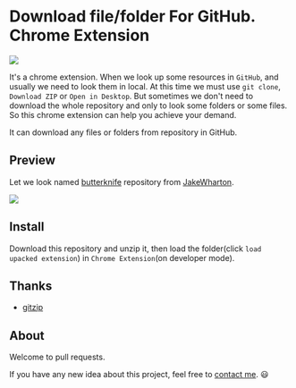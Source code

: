 # Download file/folder For GitHub. Chrome Extension

![](https://raw.githubusercontent.com/onlylemi/res/master/download-any-for-github-icon.png)

It's a chrome extension. When we look up some resources in `GitHub`, and usually we need to look them in local. At this time we must use `git clone`, `Download ZIP` or `Open in Desktop`. But sometimes we don't need to download the whole repository and only to look some folders or some files. So this chrome extension can help you achieve your demand.

It can download any files or folders from repository in GitHub.

## Preview

Let we look named [butterknife](https://github.com/JakeWharton/butterknife) repository from [JakeWharton](https://github.com/JakeWharton). 

![](https://raw.githubusercontent.com/onlylemi/res/master/download-any-for-github-preview.png)

## Install

Download this repository and unzip it, then load the folder(click `load upacked extension`) in `Chrome Extension`(on developer mode). 

## Thanks

* [gitzip](https://github.com/KinoLien/gitzip)

## About

Welcome to pull requests.

If you have any new idea about this project, feel free to [contact me](mailto:onlylemi.com@gmial.com). :smiley: